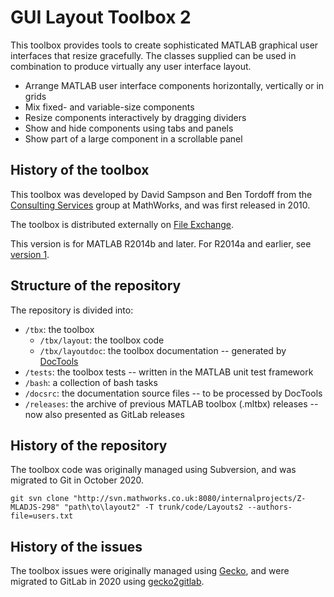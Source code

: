 # GUI Layout Toolbox 2
This toolbox provides tools to create sophisticated MATLAB graphical user interfaces that resize gracefully. The classes supplied can be used in combination to produce virtually any user interface layout.

* Arrange MATLAB user interface components horizontally, vertically or in grids
* Mix fixed- and variable-size components
* Resize components interactively by dragging dividers
* Show and hide components using tabs and panels
* Show part of a large component in a scrollable panel

## History of the toolbox
This toolbox was developed by David Sampson and Ben Tordoff from the [Consulting Services](http://www.mathworks.com/services/consulting/) group at MathWorks, and was first released in 2010.

The toolbox is distributed externally on [File Exchange](http://www.mathworks.com/matlabcentral/fileexchange/47982-gui-layout-toolbox).

This version is for MATLAB R2014b and later. For R2014a and earlier, see [version 1](http://www.mathworks.com/matlabcentral/fileexchange/27758-gui-layout-toolbox).

## Structure of the repository
The repository is divided into:

- `/tbx`: the toolbox
  - `/tbx/layout`: the toolbox code
  - `/tbx/layoutdoc`: the toolbox documentation -- generated by [DocTools](https://insidelabs-git.mathworks.com/dsampson/doctools)
- `/tests`: the toolbox tests -- written in the MATLAB unit test framework
- `/bash`: a collection of bash tasks
- `/docsrc`: the documentation source files -- to be processed by DocTools
- `/releases`: the archive of previous MATLAB toolbox (.mltbx) releases -- now also presented as GitLab releases

## History of the repository
The toolbox code was originally managed using Subversion, and was migrated to Git in October 2020.

`git svn clone "http://svn.mathworks.co.uk:8080/internalprojects/Z-MLADJS-298" "path\to\layout2" -T trunk/code/Layouts2 --authors-file=users.txt`

## History of the issues
The toolbox issues were originally managed using [Gecko](http://komodo.mathworks.com/main/gecko/list?report=default&SubComponent=GUI+Layout+Toolbox&ReportName=default&Component=Consulting+Projects), and were migrated to GitLab in 2020 using [gecko2gitlab](https://insidelabs-git.mathworks.com/dsampson/gecko2gitlab).
